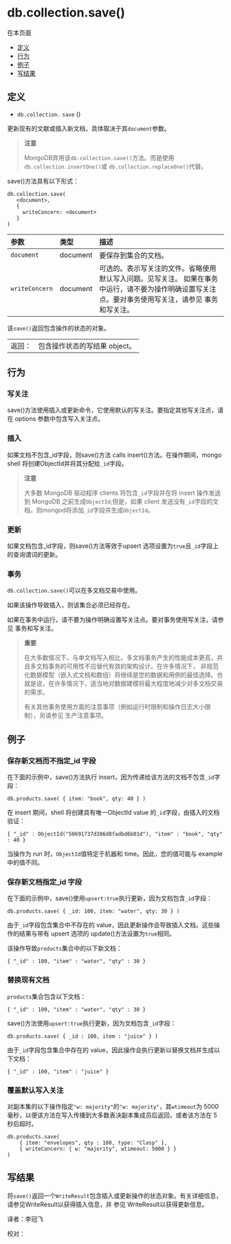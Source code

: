 # db.collection.save\(\)

在本页面

* [定义](db-collection-save.md#definition)
* [行为](db-collection-save.md#behaviors)
* [例子](db-collection-save.md#examples)
* [写结果](db-collection-save.md#writeresult)

## 定义

* `db.collection.`  `save` \(\)

更新现有的文献或插入新文档，具体取决于其`document`参数。

> **注意**
>
> MongoDB弃用该`db.collection.save()`方法。而是使用`db.collection.insertOne()`或 `db.collection.replaceOne()`代替。

save\(\)方法具有以下形式：

```text
db.collection.save(
   <document>,
   {
     writeConcern: <document>
   }
)
```

| 参数 | 类型 | 描述 |
| :--- | :--- | :--- |
| `document` | document | 要保存到集合的文档。 |
| `writeConcern` | document | 可选的。表示写关注的文件。省略使用默认写入问题。见写关注。  如果在事务中运行，请不要为操作明确设置写关注点。要对事务使用写关注，请参见 事务和写关注。 |

该`save()`返回包含操作的状态的对象。

|  |  |
| :--- | :--- |
| 返回： | 包含操作状态的写结果 object。 |

## 行为

### 写关注

save\(\)方法使用插入或更新命令，它使用默认的写关注。要指定其他写关注点，请在 options 参数中包含写入关注点。

### 插入

如果文档不包含\_id字段，则save\(\)方法 calls insert\(\)方法。在操作期间，mongo shell 将创建ObjectId并将其分配给`_id`字段。

> **注意**
>
> 大多数 MongoDB 驱动程序 clients 将包含`_id`字段并在将 insert 操作发送到 MongoDB 之前生成`ObjectId`;但是，如果 client 发送没有`_id`字段的文档，则mongod将添加`_id`字段并生成`ObjectId`。

### 更新

如果文档包含\_id字段，则save\(\)方法等效于upsert 选项设置为`true`且`_id`字段上的查询谓词的更新。

### 事务

`db.collection.save()`可以在多文档交易中使用。

如果该操作导致插入，则该集合必须已经存在。

如果在事务中运行，请不要为操作明确设置写关注点。要对事务使用写关注，请参见 事务和写关注。

> **重要**
>
> 在大多数情况下，与单文档写入相比，多文档事务产生的性能成本更高，并且多文档事务的可用性不应替代有效的架构设计。在许多情况下， 非规范化数据模型（嵌入式文档和数组）将继续是您的数据和用例的最佳选择。也就是说，在许多情况下，适当地对数据建模将最大程度地减少对多文档交易的需求。
>
> 有关其他事务使用方面的注意事项（例如运行时限制和操作日志大小限制），另请参见 生产注意事项。

## 例子

### 保存新文档而不指定\_id 字段

在下面的示例中，save\(\)方法执行 insert，因为传递给该方法的文档不包含`_id`字段：

```text
db.products.save( { item: "book", qty: 40 } )
```

在 insert 期间，shell 将创建具有唯一ObjectId value 的`_id`字段，由插入的文档验证：

```text
{ "_id" : ObjectId("50691737d386d8fadbd6b01d"), "item" : "book", "qty" : 40 }
```

当操作为 run 时，`ObjectId`值特定于机器和 time。因此，您的值可能与 example 中的值不同。

### 保存新文档指定\_id 字段

在下面的示例中，save\(\)使用`upsert:true`执行更新，因为文档包含`_id`字段：

```text
db.products.save( { _id: 100, item: "water", qty: 30 } )
```

由于`_id`字段包含集合中不存在的 value，因此更新操作会导致插入文档。这些操作的结果与带有 upsert 选项的 update\(\)方法设置为`true`相同。

该操作导致`products`集合中的以下新文档：

```text
{ "_id" : 100, "item" : "water", "qty" : 30 }
```

### 替换现有文档

`products`集合包含以下文档：

```text
{ "_id" : 100, "item" : "water", "qty" : 30 }
```

save\(\)方法使用`upsert:true`执行更新，因为文档包含`_id`字段：

```text
db.products.save( { _id : 100, item : "juice" } )
```

由于`_id`字段包含集合中存在的 value，因此操作会执行更新以替换文档并生成以下文档：

```text
{ "_id" : 100, "item" : "juice" }
```

### 覆盖默认写入关注

对副本集的以下操作指定`"w: majority"`的`"w: majority"`，其`wtimeout`为 5000 毫秒，以便该方法在写入传播到大多数表决副本集成员后返回，或者该方法在 5 秒后超时。

```text
db.products.save(
    { item: "envelopes", qty : 100, type: "Clasp" },
    { writeConcern: { w: "majority", wtimeout: 5000 } }
)
```

## 写结果

将`save()`返回一个`WriteResult`包含插入或更新操作的状态对象。有关详细信息，请参见WriteResult以获得插入信息，并 参见 WriteResult以获得更新信息。

译者：李冠飞

校对：

